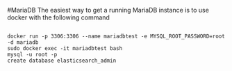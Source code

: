 #MariaDB
The easiest way to get a running MariaDB instance is to use docker with the following command
```shell

docker run -p 3306:3306 --name mariadbtest -e MYSQL_ROOT_PASSWORD=root -d mariadb
sudo docker exec -it mariadbtest bash
mysql -u root -p
create database elasticsearch_admin
```
